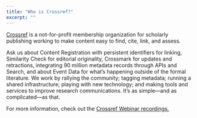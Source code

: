 ```yaml
---
title: "Who is Crossref?"
excerpt: ""
---
```

[Crossref](https://www.crossref.org/) is a not-for-profit membership organization for scholarly publishing working to make content easy to find, cite, link, and assess.

Ask us about Content Registration with persistent identifiers for linking, Similarity Check for editorial originality, Crossmark for updates and retractions, integrating 90 million metadata records through APIs and Search, and about Event Data for what’s happening outside of the formal literature. We work by rallying the community; tagging metadata; running a shared infrastructure; playing with new technology; and making tools and services to improve research communications. It’s as simple—and as complicated—as that.

For more information, check out the [Crossref Webinar recordings.](https://www.crossref.org/webinars/)